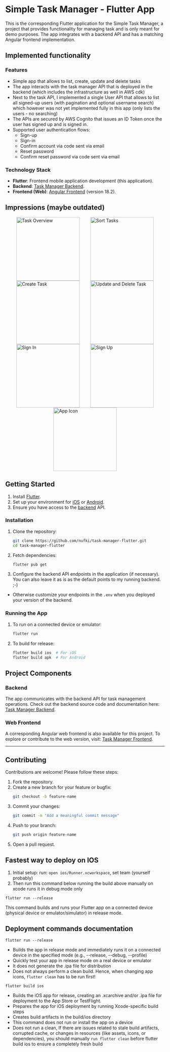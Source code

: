 # Simple Task Manager - Flutter App
This is the corresponding Flutter application for the Simple Task Manager, a project that provides functionality for
managing task and is only meant for demo purposes. The app integrates with a backend API and has a matching Angular frontend implementation.


## Implemented functionality
### **Features**
- Simple app that allows to list, create, update and delete tasks
- The app interacts with the task manager API that is deployed in the backend (which includes the infrastructure as well in AWS cdk)
- Next to the task API, I implemented a single User API that allows to list all signed-up users (with pagination and optional username search) 
  which however was not yet implemented fully in this app (only lists the users - no searching)
- The APIs are secured by AWS Cognito that issues an ID Token once the user has signed up and is signed in.
- Supported user authentication flows:
  - Sign-up
  - Sign-in
  - Confirm account via code sent via email
  - Reset password
  - Confirm reset password via code sent via email

### **Technology Stack**
- **Flutter**: Frontend mobile application development (this application).
- **Backend**: [Task Manager Backend](https://github.com/nufki/task-manager-backend).
- **Frontend (Web)**: [Angular Frontend](https://github.com/nufki/task-manager-frontend) (version 18.2).


## Impressions (maybe outdated)
<div style="display: flex; justify-content: space-evenly; flex-wrap: wrap;">
  <img src="images/task-overview.png" alt="Task Overview" width="200" />
  <img src="images/sort-tasks.png" alt="Sort Tasks" width="200" />
  <img src="images/create-task.png" alt="Create Task" width="200" />
  <img src="images/update-delete-task.png" alt="Update and Delete Task" width="200" />
  <img src="images/sign-in.png" alt="Sign In" width="200" />
  <img src="images/sign-up.png" alt="Sign Up" width="200" />
  <img src="images/task-manager-app-icon.png" alt="App Icon" width="200" />
</div>


## **Getting Started**
1. Install [Flutter](https://flutter.dev/docs/get-started/install).
2. Set up your environment for [iOS](https://flutter.dev/docs/get-started/install/macos) or [Android](https://flutter.dev/docs/get-started/install/windows).
3. Ensure you have access to the [backend](https://github.com/nufki/task-manager-backend) API.


### **Installation**
1. Clone the repository:
   ```bash
   git clone https://github.com/nufki/task-manager-flutter.git
   cd task-manager-flutter
   ```
2. Fetch dependencies:
   ```bash
   flutter pub get
   ```
3. Configure the backend API endpoints in the application (if necessary). You can also leave it as is as the default points to my running backend. ;-)
  - Otherwise customize your endpoints in the `.env` when you deployed your version of the backend.


### **Running the App**
1. To run on a connected device or emulator:
   ```bash
   flutter run
   ```
2. To build for release:
   ```bash
   flutter build ios  # For iOS
   flutter build apk  # For Android
   ```


## **Project Components**

### **Backend**
The app communicates with the backend API for task management operations. Check out the backend source code and documentation here: [Task Manager Backend](https://github.com/nufki/task-manager-backend).

### **Web Frontend**
A corresponding Angular web frontend is also available for this project. To explore or contribute to the web version, visit: [Task Manager Frontend](https://github.com/nufki/task-manager-frontend).

---

## **Contributing**

Contributions are welcome! Please follow these steps:

1. Fork the repository.
2. Create a new branch for your feature or bugfix:
   ```bash
   git checkout -b feature-name
   ```
3. Commit your changes:
   ```bash
   git commit -m "Add a meaningful commit message"
   ```
4. Push to your branch:
   ```bash
   git push origin feature-name
   ```
5. Open a pull request.



## Fastest way to deploy on IOS
1. Initial setup: run: `open ios/Runner.xcworkspace`, set team (yourself probably)
2. Then run this command below running the build above manually on xcode runs it in debug mode only
````
flutter run --release  
````
This command builds and runs your Flutter app on a connected device (physical device or emulator/simulator) in release mode.


## Deployment commands documentation

````
flutter run --release  
````
- Builds the app in release mode and immediately runs it on a connected device in the specified mode (e.g., --release, --debug, --profile)
- Quickly test your app in release mode on a real device or emulator
- It does not generate the .ipa file for distribution
- Does not always perform a clean build. Hence, when changing app icons, `flutter clean` has to be run first!


````
flutter build ios
````
- Builds the iOS app for release, creating an .xcarchive and/or .ipa file for deployment to the App Store or TestFlight.
- Prepares the app for iOS deployment by running Xcode-specific build steps
- Creates build artifacts in the build/ios directory
- This command does not run or install the app on a device
- Does not run a clean, If there are issues related to stale build artifacts, corrupted cache, or changes in resources 
  (like assets, icons, or dependencies), you should manually `run flutter clean` before flutter build ios to ensure a completely fresh build 

